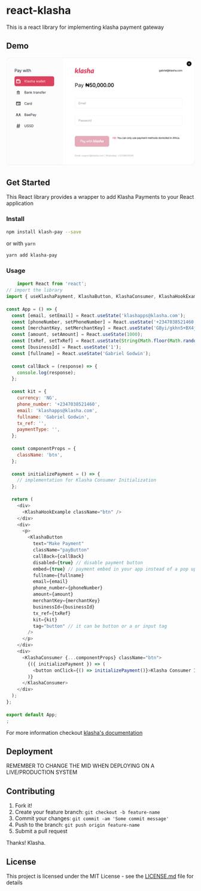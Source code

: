 <!-- @format -->

# react-klasha

This is a react library for implementing klasha payment gateway

## Demo

![Demo](App.png?raw=true 'Demo Image')

## Get Started

This React library provides a wrapper to add Klasha Payments to your React application

### Install

```sh
npm install klash-pay --save
```

or with `yarn`

```sh
yarn add klasha-pay
```

### Usage

```javascript
    import React from 'react';
// import the library
import { useKlashaPayment, KlashaButton, KlashaConsumer, KlashaHookExample } from 'react-klasha';

const App = () => {
  const [email, setEmail] = React.useState('klashapps@klasha.com');
  const [phoneNumber, setPhoneNumber] = React.useState('+2347038521460');
  const [merchantKey, setMerchantKey] = React.useState('GByi/gkhn5+BX4j6uI0lR7HCVo2NvTsVAQhyPko/uK4=');
  const [amount, setAmount] = React.useState(1000);
  const [txRef, setTxRef] = React.useState(String(Math.floor(Math.random() * 1000000000) + 1));
  const [businessId] = React.useState('1');
  const [fullname] = React.useState('Gabriel Godwin');

  const callBack = (response) => {
    console.log(response);
  };

  const kit = {
    currency: 'NG',
    phone_number: '+2347038521460',
    email: 'klashapps@klasha.com',
    fullname: 'Gabriel Godwin',
    tx_ref: '',
    paymentType: '',
  };

  const componentProps = {
    className: 'btn',
  };

  const initializePayment = () => {
    // implementation for Klasha Consumer Initialization
  };

  return (
    <div>
      <KlashaHookExample className="btn" />
    </div>
    <div>
      <p>
        <KlashaButton
          text="Make Payment"
          className="payButton"
          callBack={callBack}
          disabled={true} // disable payment button
          embed={true} // payment embed in your app instead of a pop up
          fullname={fullname}
          email={email}
          phone_number={phoneNumber}
          amount={amount}
          merchantKey={merchantKey}
          businessId={businessId}
          tx_ref={txRef}
          kit={kit}
          tag="button" // it can be button or a or input tag
        />
      </p>
    </div>
    <div>
      <KlashaConsumer {...componentProps} className="btn">
        {({ initializePayment }) => (
          <button onClick={() => initializePayment()}>Klasha Consumer Implementation</button>
        )}
      </KlashaConsumer>
    </div>
  );
};

export default App;
;
```

For more information checkout [klasha's documentation](https://documenter.getpostman.com/view/8963555/TzJoFgHh)

## Deployment

REMEMBER TO CHANGE THE MID WHEN DEPLOYING ON A LIVE/PRODUCTION SYSTEM

## Contributing

1. Fork it!
2. Create your feature branch: `git checkout -b feature-name`
3. Commit your changes: `git commit -am 'Some commit message'`
4. Push to the branch: `git push origin feature-name`
5. Submit a pull request

Thanks!
Klasha.

## License

This project is licensed under the MIT License - see the [LICENSE.md](LICENSE.md) file for details
